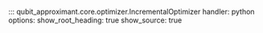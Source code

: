 ::: qubit_approximant.core.optimizer.IncrementalOptimizer
    handler: python
    options:
      show_root_heading: true
      show_source: true

